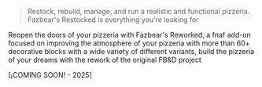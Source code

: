 > Restock, rebuild, manage, and run a realistic and functional pizzeria. Fazbear's Restocked is everything you're looking for

Reopen the doors of your pizzeria with Fazbear's Reworked, a fnaf add-on focused on improving the atmosphere of your pizzeria with more than 60+ decorative blocks with a wide variety of different variants, build the pizzeria of your dreams with the rework of the original FB&D project

[¡COMING SOON! - 2025]
